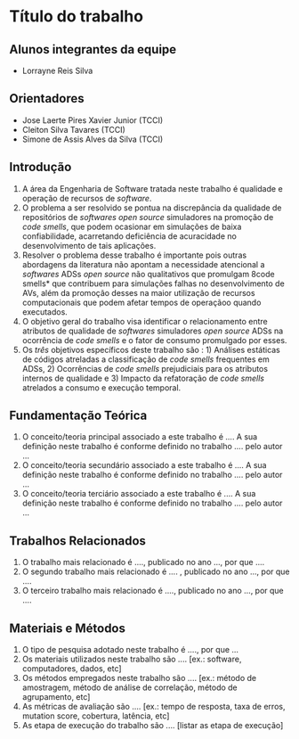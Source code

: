 # Título do trabalho

## Alunos integrantes da equipe

* Lorrayne Reis Silva

## Orientadores

* Jose Laerte Pires Xavier Junior (TCCI)
* Cleiton Silva Tavares (TCCI)
* Simone de Assis Alves da Silva (TCCI)

## Introdução

1. A área da Engenharia de Software tratada neste trabalho é qualidade e operação de recursos de *software*.
1. O problema a ser resolvido se pontua na discrepância da qualidade de repositórios de *softwares* *open source* simuladores na promoção de *code smells*, que podem ocasionar em simulações de baixa confiabilidade, acarretando deficiência de acuracidade no desenvolvimento de tais aplicações.
1. Resolver o problema desse trabalho  é importante  pois outras abordagens da literatura não apontam a necessidade atencional a *softwares* ADSs
*open source* não qualitativos que promulgam 8code smells* que contribuem para simulações falhas no desenvolvimento de AVs, além da promoção desses na maior utilização de recursos computacionais que podem afetar tempos de operaçãoo quando executados. 
1. O objetivo geral do trabalho visa identificar o relacionamento entre atributos de qualidade de *softwares* simuladores *open source* ADSs na ocorrência de *code smells* e o fator de consumo promulgado por esses.
1. Os *três* objetivos específicos deste trabalho são :  1) Análises estáticas de códigos atreladas a
classificação de *code smells* frequentes em ADSs, 2) Ocorrências de *code smells* prejudiciais para os atributos internos de qualidade e 3) Impacto da refatoração de *code smells* atrelados a consumo e execução temporal.

## Fundamentação Teórica

1. O conceito/teoria principal associado a este trabalho é ....  A sua definição neste trabalho  é conforme definido no trabalho .... pelo autor ...
1. O conceito/teoria secundário associado a este trabalho é ....  A sua definição neste trabalho é conforme definido no trabalho .... pelo autor ...
1. O conceito/teoria terciário associado a este trabalho é ....  A sua definição neste trabalho é conforme definido no trabalho .... pelo autor ...

## Trabalhos Relacionados

1. O trabalho mais relacionado é ...., publicado no ano ..., por que ....
1. O segundo trabalho mais relacionado é .... , publicado no ano ..., por que ....
1. O terceiro trabalho mais relacionado é ...., publicado no ano ...,  por que ....

## Materiais e Métodos

1. O tipo de pesquisa adotado neste trabalho é ...., por que ...
1. Os materiais utilizados neste trabalho são .... [ex.: software, computadores, dados, etc]
1. Os métodos empregados neste trabalho são .... [ex.: método de amostragem, método de análise de correlação, método de agrupamento, etc]
1. As métricas de avaliação são .... [ex.: tempo de resposta, taxa de erros, mutation score, cobertura, latência, etc]
1. As etapa de execução do trabalho são .... [listar as etapa de execução]
